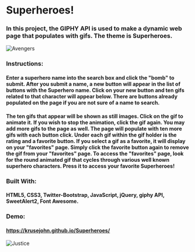 # Superheroes!


### In this project, the GIPHY API is used to make a dynamic web page that populates with gifs.  The theme is Superheroes.

![Avengers](https://github.com/KruseJohn/Superheroes/blob/master/assets/images/avengers.jpg)


### Instructions:

#### Enter a superhero name into the search box and click the "bomb" to submit. After you submit a name, a new button will appear in the list of buttons with the Superhero name. Click on your new button and ten gifs related to that character will appear below. There are buttons already populated on the page if you are not sure of a name to search.

#### The ten gifs that appear will be shown as still images.  Click on the gif to animate it.  If you wish to stop the animation, click the gif again.  You may add more gifs to the page as well.  The page will populate with ten more gifs with each button click.  Under each gif within the gif holder is the rating and a favorite button.  If you select a gif as a favorite, it will display on your "favorites" page.  Simply click the favorite button again to remove the gif from your "favorites" page.  To access the "favorites" page, look for the round animated gif that cycles through various well known superhero characters.  Press it to access your favorite Superheroes!


### Built With:

#### HTML5, CSS3, Twitter-Bootstrap, JavaScript, jQuery, giphy API, SweetAlert2, Font Awesome.


### Demo: 

#### https://krusejohn.github.io/Superheroes/


![Justice](https://github.com/KruseJohn/Superheroes/blob/master/assets/images/justice.jpg)
